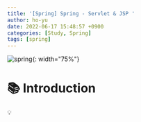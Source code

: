 ```yaml
---
title: '[Spring] Spring - Servlet & JSP '
author: ho-yu
date: 2022-06-17 15:48:57 +0900
categories: [Study, Spring]
tags: [spring]
---
```


![spring](https://user-images.githubusercontent.com/64628448/173368063-e326ec44-d5c9-4932-afaa-9fab1b072633.png){: width="75%"}

# 📚 Introduction


💡 




